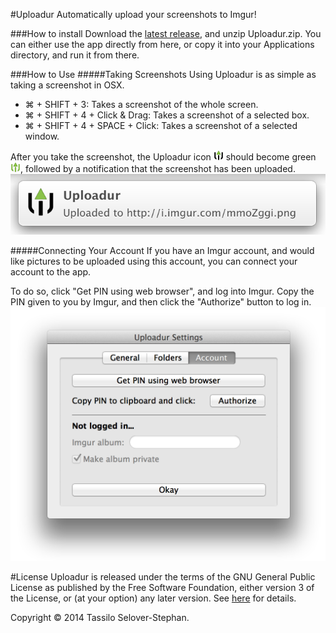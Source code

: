#Uploadur
Automatically upload your screenshots to Imgur! 

###How to install
Download the [latest release](http://tassilo.tk/Binaries/Uploadur-0.4.2.zip), and unzip Uploadur.zip. You can either use the app directly from here, or copy it into your Applications directory, and run it from there.

###How to Use
#####Taking Screenshots
Using Uploadur is as simple as taking a screenshot in OSX. 

- ⌘ + SHIFT + 3: Takes a screenshot of the whole screen.
- ⌘ + SHIFT + 4 + Click & Drag: Takes a screenshot of a selected box.
- ⌘ + SHIFT + 4 + SPACE + Click: Takes a screenshot of a selected window.

After you take the screenshot, the Uploadur icon ![Uploadur Icon](https://raw.githubusercontent.com/Selovert/Uploadur/master/Uploadur/Resources/Images.xcassets/icon.imageset/uploadur.png) should become green ![Uploadur-dl Icon](https://raw.githubusercontent.com/Selovert/Uploadur/master/Uploadur/Resources/Images.xcassets/icon-dl.imageset/uploadur-dl.png), followed by a notification that the screenshot has been uploaded.
![Notification](https://raw.githubusercontent.com/Selovert/Uploadur/master/Readme/Notification.png)

#####Connecting Your Account
If you have an Imgur account, and would like pictures to be uploaded using this account, you can connect your account to the app. 

To do so, click "Get PIN using web browser", and log into Imgur. Copy the PIN given to you by Imgur, and then click the "Authorize" button to log in.
![Account](https://raw.githubusercontent.com/Selovert/Uploadur/master/Readme/Account.png)

#License
Uploadur is released under the terms of the GNU General Public License as published by
the Free Software Foundation, either version 3 of the License, or
(at your option) any later version. See [here](http://www.gnu.org/licenses/) for
details.

Copyright © 2014 Tassilo Selover-Stephan.